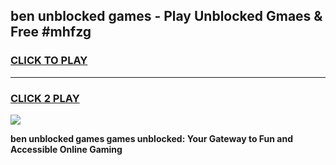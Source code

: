 
## ben unblocked games - Play Unblocked Gmaes & Free #mhfzg
<h3>
<a href="https://news.freeplayer.one?title=ben_unblocked_games&ref=03M">CLICK TO PLAY</a></h3>
<hr>

<h3>
<a href="https://news.freeplayer.one?title=ben_unblocked_games&ref=03M">CLICK 2 PLAY</a>
  
</h3>

<a href="https://news.freeplayer.one?title=ben_unblocked_games&ref=03M"><img src="https://clearcache.store/games.png"></a>


**ben unblocked games games unblocked: Your Gateway to Fun and Accessible Online Gaming**
